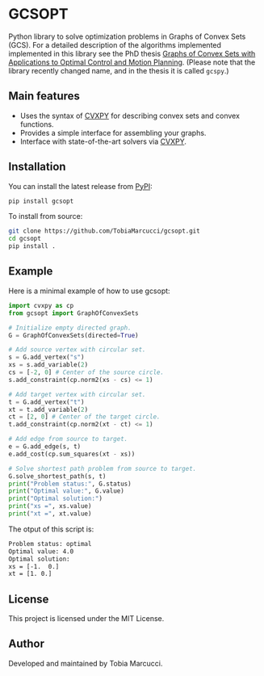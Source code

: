 # GCSOPT

Python library to solve optimization problems in Graphs of Convex Sets (GCS).
For a detailed description of the algorithms implemented implemented in this library see the PhD thesis [Graphs of Convex Sets with Applications to Optimal Control and Motion Planning](https://dspace.mit.edu/handle/1721.1/156598?show=full).
(Please note that the library recently changed name, and in the thesis it is called `gcspy`.)

## Main features

- Uses the syntax of [CVXPY](https://www.cvxpy.org) for describing convex sets and convex functions.
- Provides a simple interface for assembling your graphs.
- Interface with state-of-the-art solvers via [CVXPY](https://www.cvxpy.org/).

## Installation

You can install the latest release from [PyPI](https://pypi.org/project/gcsopt/):
```bash
pip install gcsopt
```

To install from source:
```bash
git clone https://github.com/TobiaMarcucci/gcsopt.git
cd gcsopt
pip install .
```


## Example
Here is a minimal example of how to use gcsopt:
```python
import cvxpy as cp
from gcsopt import GraphOfConvexSets

# Initialize empty directed graph.
G = GraphOfConvexSets(directed=True)

# Add source vertex with circular set.
s = G.add_vertex("s")
xs = s.add_variable(2)
cs = [-2, 0] # Center of the source circle.
s.add_constraint(cp.norm2(xs - cs) <= 1)

# Add target vertex with circular set.
t = G.add_vertex("t")
xt = t.add_variable(2)
ct = [2, 0] # Center of the target circle.
t.add_constraint(cp.norm2(xt - ct) <= 1)

# Add edge from source to target.
e = G.add_edge(s, t)
e.add_cost(cp.sum_squares(xt - xs))

# Solve shortest path problem from source to target.
G.solve_shortest_path(s, t)
print("Problem status:", G.status)
print("Optimal value:", G.value)
print("Optimal solution:")
print("xs =", xs.value)
print("xt =", xt.value)
```

The otput of this script is:
```bash
Problem status: optimal
Optimal value: 4.0
Optimal solution:
xs = [-1.  0.]
xt = [1. 0.]
```

## License
This project is licensed under the MIT License.

## Author
Developed and maintained by Tobia Marcucci.
